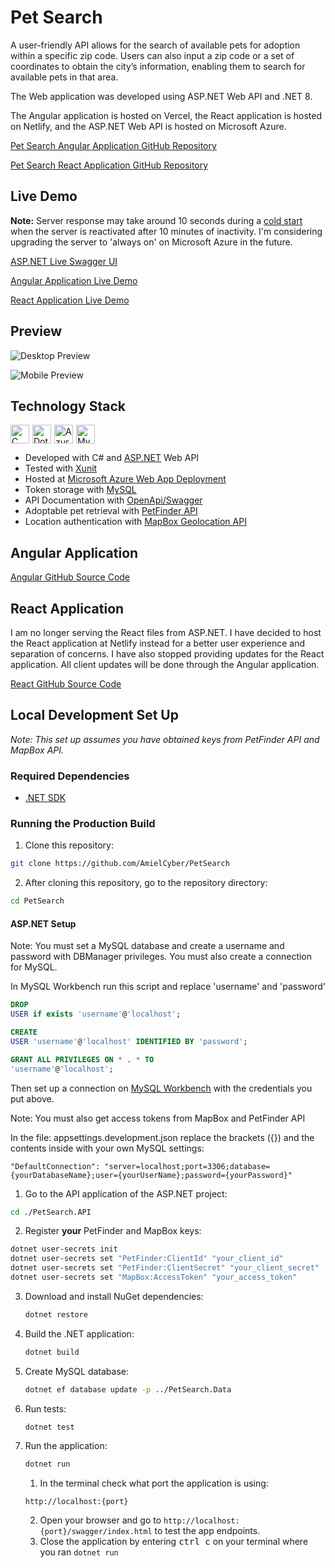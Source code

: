 # Pet Search

A user-friendly API allows for the search of available pets for adoption within a specific zip code. Users can also input a zip code or a set of coordinates to obtain the city’s information, enabling them to search for available pets in that area.

The Web application was developed using ASP.NET Web API and .NET 8.

The Angular application is hosted on Vercel, the React application is hosted on Netlify, and the ASP.NET Web API is hosted on Microsoft Azure.

[Pet Search Angular Application GitHub Repository](https://github.com/AmielCyber/pet-search-angular)

[Pet Search React Application GitHub Repository](https://github.com/AmielCyber/pet-search-react)

## Live Demo

**Note:**
Server response may take around 10 seconds during a
[cold start](https://azure.microsoft.com/en-us/blog/understanding-serverless-cold-start/cold) when the server is
reactivated after 10 minutes of inactivity. I'm considering upgrading the server to 'always on' on Microsoft Azure in
the future.

[ASP.NET Live Swagger UI](https://pet-search.azurewebsites.net/swagger/index.html)

[Angular Application Live Demo](https://pet-search-angular.vercel.app)

[React Application Live Demo](https://pet-search-react.netlify.app)

## Preview

![Desktop Preview](/Assets/DesktopPreview.gif)

![Mobile Preview](/Assets/MobilePreview.gif)

## Technology Stack

<div style="display: flex; flex-wrap: wrap; gap: 5px">
    <img alt="C Sharp" width="30px" src="https://cdn.jsdelivr.net/gh/devicons/devicon/icons/csharp/csharp-original.svg"/>
    <img alt="Dotnet Core" width="30px" src="https://cdn.jsdelivr.net/gh/devicons/devicon/icons/dotnetcore/dotnetcore-original.svg"/>
    <img alt="Azure" width="30px" src="https://cdn.jsdelivr.net/gh/devicons/devicon/icons/azure/azure-original.svg"/>
    <img alt="MySQL" width="30px" src="https://cdn.jsdelivr.net/gh/devicons/devicon/icons/mysql/mysql-original.svg"/>
</div>

* Developed with C# and [ASP.NET](https://dotnet.microsoft.com/en-us/apps/aspnet) Web API
* Tested with [Xunit](https://xunit.net/)
* Hosted at [Microsoft Azure Web App Deployment](https://azure.microsoft.com/en-us/products/app-service/web)
* Token storage with [MySQL](https://www.mysql.com/)
* API Documentation with [OpenApi/Swagger](https://www.openapis.org)
* Adoptable pet retrieval with [PetFinder API](https://www.petfinder.com/developers/v2/docs/)
* Location authentication with [MapBox Geolocation API](https://www.mapbox.com)

## Angular Application

[Angular GitHub Source Code](https://github.com/AmielCyber/pet-search-angular)

## React Application

I am no longer serving the React files from ASP.NET. I have decided to host the React application at Netlify instead for
a better user experience and separation of concerns. I have also stopped providing updates for the React application.
All client updates will be done through the Angular application.

[React GitHub Source Code](https://github.com/AmielCyber/pet-search-react)

## Local Development Set Up

*Note: This set up assumes you have obtained keys from PetFinder API and MapBox API.*

### Required Dependencies

* [.NET SDK](https://dotnet.microsoft.com/en-us/download)

### Running the Production Build

1. Clone this repository:

```bash
git clone https://github.com/AmielCyber/PetSearch
```

2. After cloning this repository, go to the repository directory:

```bash
cd PetSearch
```

#### ASP.NET Setup

Note: You must set a MySQL database and create a username and password with DBManager privileges. You must also create a
connection for MySQL.

In MySQL Workbench run this script and replace 'username' and 'password'
```SQL
DROP
USER if exists 'username'@'localhost';

CREATE
USER 'username'@'localhost' IDENTIFIED BY 'password';

GRANT ALL PRIVILEGES ON * . * TO
'username'@'localhost';

```
Then set up a connection on [MySQL Workbench](https://dev.mysql.com/doc/workbench/en/wb-mysql-connections-new.html) with the credentials you put above.

Note: You must also get access tokens from MapBox and PetFinder API

In the file: appsettings.development.json replace the brackets ({}) and the contents inside with your own MySQL settings:

```
"DefaultConnection": "server=localhost;port=3306;database={yourDatabaseName};user={yourUserName};password={yourPassword}"
```

1. Go to the API application of the ASP.NET project:

```bash
cd ./PetSearch.API
```

2. Register **your** PetFinder and MapBox keys:

```bash
dotnet user-secrets init
dotnet user-secrets set "PetFinder:ClientId" "your_client_id"
dotnet user-secrets set "PetFinder:ClientSecret" "your_client_secret"
dotnet user-secrets set "MapBox:AccessToken" "your_access_token"
```

3. Download and install NuGet dependencies:
    ```bash
    dotnet restore
    ```
4. Build the .NET application:
   ```bash
   dotnet build
   ```
5. Create MySQL database:
   ```bash
   dotnet ef database update -p ../PetSearch.Data
   ```
6. Run tests:
   ```bash
   dotnet test
   ```
7. Run the application:
   ```bash
   dotnet run
   ```
    1. In the terminal check what port the application is using:
   ```
   http://localhost:{port}
   ```
    2. Open your browser and go to `http://localhost:{port}/swagger/index.html` to test the app endpoints.
    4. Close the application by entering <kbd>ctrl c</kbd> on your terminal where you ran `dotnet run`
